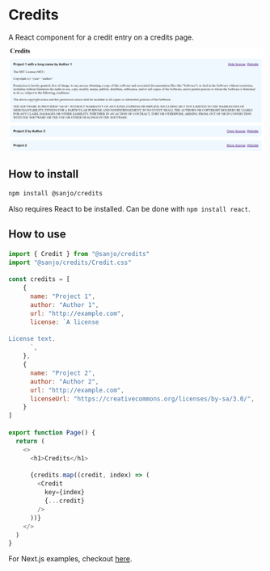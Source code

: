 # Credits

A React component for a credit entry on a credits page.

![Preview](preview.png)

## How to install

```sh
npm install @sanjo/credits
```

Also requires React to be installed. Can be done with `npm install react`.

## How to use

```js
import { Credit } from "@sanjo/credits"
import "@sanjo/credits/Credit.css"

const credits = [
    {
      name: "Project 1",
      author: "Author 1",
      url: "http://example.com",
      license: `A license
      
License text.
      `,
    },
    {
      name: "Project 2",
      author: "Author 2",
      url: "http://example.com",
      licenseUrl: "https://creativecommons.org/licenses/by-sa/3.0/",
    }
]

export function Page() {
  return (
    <>
      <h1>Credits</h1>
      
      {credits.map((credit, index) => (
        <Credit
          key={index}
          {...credit}
        />
      ))}
    </>
  )
}
```

For Next.js examples, checkout [here](https://github.com/SanjoSolutions/credits/tree/main/next.js).
